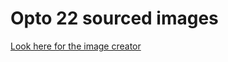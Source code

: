 # Opto 22 sourced images

[Look here for the image creator](https://www.opto22.com/support/resources-tools/demos/svg-image-library)
